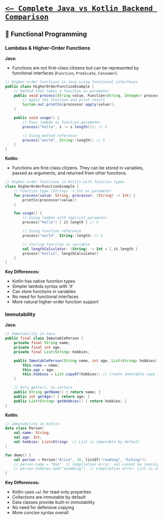# [`<— Complete Java vs Kotlin Backend Comparison`](../README.md)

## 🧠 Functional Programming

### Lambdas & Higher-Order Functions

**Java:**

- Functions are not first-class citizens but can be represented by functional interfaces (`Function`, `Predicate`, `Consumer`).

```java
// Higher-order functions in Java using functional interfaces
public class HigherOrderFunctionExample {
    // Method that takes a function as parameter
    public void process(String value, Function<String, Integer> processor) {
        // Apply the function and print result
        System.out.println(processor.apply(value));
    }

    public void usage() {
        // Pass lambda as function parameter
        process("hello", s -> s.length()); // 5

        // Using method reference
        process("world", String::length); // 5
    }
}
```

**Kotlin:**

- Functions are first-class citizens. They can be stored in variables, passed as arguments, and returned from other functions.

```kotlin
// Higher-order functions in Kotlin with function types
class HigherOrderFunctionExample {
    // Function type (String) -> Int as parameter
    fun process(value: String, processor: (String) -> Int) {
        println(processor(value))
    }

    fun usage() {
        // Using lambda with implicit parameter
        process("hello") { it.length } // 5

        // Using function reference
        process("world", String::length) // 5

        // Storing function in variable
        val lengthCalculator: (String) -> Int = { it.length }
        process("kotlin", lengthCalculator)
    }
}
```

**Key Differences:**

- Kotlin has native function types
- Simpler lambda syntax with 'it'
- Can store functions in variables
- No need for functional interfaces
- More natural higher-order function support

### Immutability

**Java:**

```java
// Immutability in Java
public final class ImmutablePerson {
    private final String name;
    private final int age;
    private final List<String> hobbies;

    public ImmutablePerson(String name, int age, List<String> hobbies) {
        this.name = name;
        this.age = age;
        this.hobbies = List.copyOf(hobbies); // Create immutable copy
    }

    // Only getters, no setters
    public String getName() { return name; }
    public int getAge() { return age; }
    public List<String> getHobbies() { return hobbies; }
}
```

**Kotlin:**

```kotlin
// Immutability in Kotlin
data class Person(
    val name: String,
    val age: Int,
    val hobbies: List<String>  // List is immutable by default
)

fun demo() {
    val person = Person("Alice", 30, listOf("reading", "hiking"))
    // person.name = "Bob"  // Compilation error: val cannot be reassigned
    // person.hobbies.add("swimming")  // Compilation error: List is immutable
}
```

**Key Differences:**

- Kotlin uses `val` for read-only properties
- Collections are immutable by default
- Data classes provide built-in immutability
- No need for defensive copying
- More concise syntax overall
